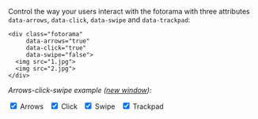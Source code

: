 Control the way your users interact with the fotorama with three attributes `data-arrows`, `data-click`, `data-swipe` and `data-trackpad`:

```
<div class="fotorama"
     data-arrows="true"
     data-click="true"
     data-swipe="false">
  <img src="1.jpg">
  <img src="2.jpg">
</div>
```

*Arrows-click-swipe example (<a href="/examples/arrows-click-swipe.html" target="_blank">new window</a>):*

<form class="js-set-options" data-fotorama="#slide-controls">
  <label><input type="checkbox" name="arrows" checked> Arrows</label>
  &nbsp;
  <label><input type="checkbox" name="click" checked> Click</label>
  &nbsp;
  <label><input type="checkbox" name="swipe" checked> Swipe</label>
  &nbsp;
  <label><input type="checkbox" name="trackpad" checked> Trackpad</label>
</form>

<!-- Fotorama -->
<div class="fotorama-wrap"><div class="fotorama"
     id="slide-controls"
     data-width="700"
     data-ratio="3/2">
	<a href="http://fotorama.s3.amazonaws.com/i/okonechnikov/1-lo.jpg"></a>
	<a href="http://fotorama.s3.amazonaws.com/i/okonechnikov/2-lo.jpg"></a>
	<a href="http://fotorama.s3.amazonaws.com/i/okonechnikov/9-lo.jpg"></a>
	<a href="http://fotorama.s3.amazonaws.com/i/okonechnikov/6-lo.jpg"></a>
	<a href="http://fotorama.s3.amazonaws.com/i/okonechnikov/5-lo.jpg"></a>
</div></div>